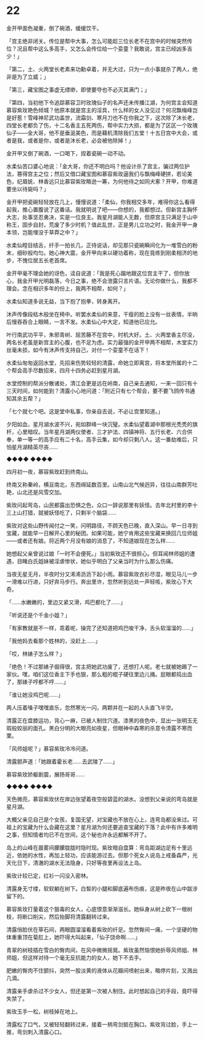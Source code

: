 # 22

金开甲面色凝重，倒了碗酒，缓缓饮干。

「宫主绝非闭关。传位是帮中大事，怎么可能趁三位长老不在宫中的时候突然传位？况且帮中这么多高手，又怎么会传位给一个娈童？我敢说，宫主已经凶多吉少！」

「第二，土、火两堂长老素来功勳卓着，并无大过，只为一点小事就杀了两人，绝非是为了立威；」

「第三，藏宝图之事虚无缥缈，即使要夺也不必灭其满门；」

「第四，当初他下令追踪慕容卫时玫瑰仙子的名声还未传播江湖，为何宫主会知道慕容紫玫艳色倾城？他原本就是宫主的淫具，什么样的女人没见过？何况飘梅峰岂是好惹！雪峰神尼武功盖世，流霜剑、寒月刀也不在你我之下，这次除了沐长老，四堂长老都负了伤，十二名香主五死两伤，帮中实力大损，都是为了区区一个玫瑰仙子——金大哥，他不是垂涎美色，而是藉机清除我们五堂！十五日宫中大会，或者是我，或者是你，或者是沐长老，必会被他除掉！」

金开甲又倒了碗酒，一口喝下，捏着瓷碗一动不动。

水柔仙苦口婆心地说：「金大哥，你还不明白吗？他设计杀了宫主，骗过两位护法，篡得宫主之位；然后又借口藏宝图和慕容紫玫逼我们与飘梅峰硬拼，若论美色，纪眉妩、林香远只比慕容紫玫略逊一筹，为何他待之如同犬豖？开甲，你难道要坐以待毙吗？」

金开甲把瓷碗轻轻放在几上，慢慢说道：「柔仙，你我相交多年，难得你这么看得起我，推心置腹说了这番话。我就明说了吧——你想的，我都想过。但新宫主胸怀大志，处事坚忍勇决，实是一位良主。我星月湖能人无数，但原宫主只满足于山中称王，固步自封，荒废了多少时机？值此乱世，正是男儿立功之时，我金开甲一身本领，岂能埋没于草莽之中？」

水柔仙瞠目结舌，纤手一拍长几，正待说话，却见那只瓷碗瞬间化为一堆雪白的粉末，细砂般均匀。她心神大震，金开甲向来以硬功着称，现在竟练到刚柔相济的地步，不愧位居五长老首席。

金开甲毫不理会她的讶色，迳自说道：「我是死心蹋地跟这位宫主干了，但你放心，我金开甲光明磊落，今日之事，绝不会泄露只言片语。无论你做什么，我都不理会。念在相识多年的份上，我两不相帮，如何？」

水柔仙知道多说无益，当下抱了抱拳，转身离开。

沐声传像段枯木般坐在椅中。听罢水柔仙的来意，干瘦的脸上没有一丝表情，半晌后慢吞吞合上眼睛，一言不发。水柔仙心中大定，知道他已应允。

叶行南武功平平，朱邪青树、屈苦藤不在宫中，时机大好。土、火两堂香主尽没，两名长老虽是新宫主的心腹，也不足为虑。实力最强的金开甲两不相帮，木堂实力丝毫未损，如今有沐声传支持自己，对付一个娈童不在话下！

水柔仙匆匆返回水堂，先招来伤势较轻的清露，命她立即离宫，将本堂所属的十二个帮会高手尽数招来，四月十四务必赶到星月湖。

水堂控制的帮派分散诸处，清江会更是远在岭南，自己亲去通知，一来一回只有十三天时间，如何能到？清露小心地问道：「附近只有七个帮会，要不要飞鸽传书通知其余五帮？」

「七个就七个吧。这是堂中私事，你亲自去说，不必让宫里知道。」

夕阳如血，星月湖水波不兴，宛如群峰一块沉璧。水柔仙望着湖中那根光秃秃的旗杆，心里暗叹。当年星月湖两仪使者、三才护法、四镇神将、五行长老、六合供奉，单一等一的高手应有二十名，高手云集，如今却只剩八人。这一番劫难后，只怕星月湖精英尽丧……

◆◆◆◆ ◆◆◆◆

四月初一夜，慕容紫玫赶到终南山。

终南又称秦岭，横亘南北，东西绵延数百里。山南山北气候迥异，往往山南群芳吐艳，山北还是风雪交加。

紫玫问起弯岛，山民都露出恐惧之色，众口一辞说那里有妖怪。去年北村里的李十三上山打猎，就被妖怪吃了，只剩半个脑袋……

紫玫对这些山野传闻付之一笑，问明路径，不顾天色已晚，直入深山。早一日寻到宝藏，就能早一日解开心里的秘团。如果可能，她宁肯用这些宝藏来换回几位师姐——或者还有娘。将近两个月没有娘的消息了，不知道娘现在怎么样……

她想起父亲曾说过娘「一时不会便死。」当初紫玫还不很担心。但耳闻林师姐的遭遇，目睹白氏姐妹被淫虐惨状，她似乎明白了父亲当时为什么那么伤痛。

当夜无星无月，半夜时分又浠浠沥沥下起小雨。慕容紫玫衣衫尽湿，眼见马儿一步一滑难以行进，只好弃马步行。奔出里许，忽然听到远处一声轻咳，紫玫心下大奇。

「……水嫩嫩的，里边又紧又滑，鸡巴都化了……」

「听说还是个千金小姐？」

「有家教就是不一样，乖着呢，操完了还知道把鸡巴唆干净，舌头软溜溜的……」

「我他妈去看那个姓林的，没赶上……」

「哎，林婊子怎么样？」

「绝色！不过那婊子倔得很，宫主把她武功废了，还想打人呢。老七就被她踢了一家伙。嘿，咱们这位香主下手也狠，那么粗的棍子硬往里边儿捅。屁眼都捣出血了，那婊子哼都不哼……」

「谁让她没鸡巴呢……」

两人压着嗓子嘿嘿直乐，忽然寒光一闪，两颗并在一起的人头直飞半空。

清露正在盘膝运功，背心一麻，已被人制住穴道。漆黑的夜色中，显出一张明玉无瑕般姣丽的面孔。黑白分明的大眼亮如夜星，但眼神中森寒的杀意令清露不寒而栗。

「风师姐呢？」慕容紫玫冷冷问道。

清露颤声道：「她跟着霍长老……去武陵了……」

慕容紫玫娇躯剧震，展扬哥哥……

◆◆◆◆ ◆◆◆◆

天色微亮，慕容紫玫伏在岸边张望着夜空般碧蓝的湖水。没想到父亲说的弯岛就是星月湖。

大概父亲见自己是个女孩，复国无望，对宝藏也不放在心上，连弯岛都没来过。可祖上的宝藏为什么会藏在这里？星月湖为何还要追查宝藏的下落？此中有许多难明之事，但知情者均已不在世间，这个秘也许永远都解不开了。

岛上的山峰在晨雾间朦朦胧胧时隐时现。紫玫暗自盘算：弯岛距湖边足有十里远近，依她的水性，再加上轻功，应该能游过去。但那个死女人说岛上戒备森严，光天化日下，清澈的湖水无法隐身，只好等夜里再设法上岛。

紫玫计较已定，红衫一闪没入密林。

清露身无寸缕，软软躺在树下。白皙的小腿和脚底遍布伤痕，这是昨夜在山中跋涉留下的。

慕容紫玫打量着这个狠毒的女人，心底恨意渐渐滋长。她纵身从树上砍下一根树枝，将断口削尖，然后抬脚将清露翻转过来。

清露俏脸伏在草石间，两眼圆溜溜看着紫玫的纤足。忽然臀间一痛，一个坚硬的物体重重顶在菊肛上，她吓得大叫起来，「仙子饶命啊……」

青翠的树枝插在雪白的臀肉间，在风中微微摇晃。紫玫虽然恼恨她折辱风师姐、林师姐，但这样对待一个毫无反抗能力的女人，她下不去手。

肥嫩的臀肉不住颤抖，突然一股淡黄的液体从花瓣间喷射出来，略停片刻，又溅出几滴。

清露亲手虐杀过不少女人，但还是第一次被人制住。此时想起自己的手段，竟吓得失禁了。

紫玫玉手一松，树枝掉在地上。

清露松了口气，又被轻轻翻转过来，接着一柄弯剑抵在胸口。紫玫背过脸，手上一推，弯剑刺入清露心口。
